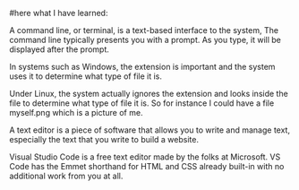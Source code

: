 #here what I have learned: 

A command line, or terminal, is a text-based interface to the system, The command line typically presents you with a prompt. As you type, it will be displayed after the prompt. 

 

In systems such as Windows, the extension is important and the system uses it to determine what type of file it is.

 

Under Linux, the system actually ignores the extension and looks inside the file to determine what type of file it is. So for instance I could have a file myself.png which is a picture of me.



A text editor is a piece of software  that
allows you to write and manage text, especially the text that you write
to build a website. 

 

Visual Studio Code is a free text editor made by the folks at Microsoft.
 VS Code has the Emmet shorthand for HTML and CSS
already built-in with no additional work from you at all. 

